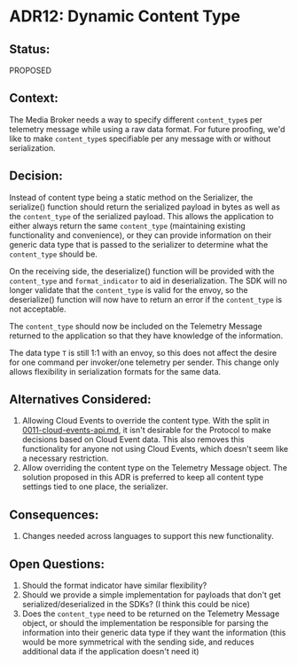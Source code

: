 # ADR12: Dynamic Content Type

## Status: 

PROPOSED

## Context: 

The Media Broker needs a way to specify different `content_type`s per telemetry message while using a raw data format. For future proofing, we'd like to make `content_type`s specifiable per any message with or without serialization.

## Decision: 

Instead of content type being a static method on the Serializer, the serialize() function should return the serialized payload in bytes as well as the `content_type` of the serialized payload. This allows the application to either always return the same `content_type` (maintaining existing functionality and convenience), or they can provide information on their generic data type that is passed to the serializer to determine what the `content_type` should be.

On the receiving side, the deserialize() function will be provided with the `content_type` and `format_indicator` to aid in deserialization. The SDK will no longer validate that the `content_type` is valid for the envoy, so the deserialize() function will now have to return an error if the `content_type` is not acceptable.

The `content_type` should now be included on the Telemetry Message returned to the application so that they have knowledge of the information. 

The data type `T` is still 1:1 with an envoy, so this does not affect the desire for one command per invoker/one telemetry per sender. This change only allows flexibility in serialization formats for the same data.

## Alternatives Considered:

1. Allowing Cloud Events to override the content type. With the split in [0011-cloud-events-api.md](./0011-cloud-events-api.md), it isn't desirable for the Protocol to make decisions based on Cloud Event data. This also removes this functionality for anyone not using Cloud Events, which doesn't seem like a necessary restriction.
1. Allow overriding the content type on the Telemetry Message object. The solution proposed in this ADR is preferred to keep all content type settings tied to one place, the serializer.

## Consequences:

1. Changes needed across languages to support this new functionality.

## Open Questions:

1. Should the format indicator have similar flexibility?
1. Should we provide a simple implementation for payloads that don't get serialized/deserialized in the SDKs? (I think this could be nice)
1. Does the `content_type` need to be returned on the Telemetry Message object, or should the implementation be responsible for parsing the information into their generic data type if they want the information (this would be more symmetrical with the sending side, and reduces additional data if the application doesn't need it)

